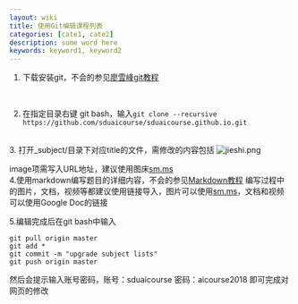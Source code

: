 ```yaml
---
layout: wiki
title: 使用Git编辑课程列表
categories: [cate1, cate2]
description: some word here
keywords: keyword1, keyword2
---
```


1. 下载安装git，不会的参见[廖雪峰git教程](https://www.liaoxuefeng.com/wiki/0013739516305929606dd18361248578c67b8067c8c017b000)

<br>

2. 在指定目录右键 git bash，输入```git clone --recursive https://github.com/sduaicourse/sduaicourse.github.io.git ```

<br>
3. 打开_subject/目录下对应title的文件，需修改的内容包括
<img src="https://i.loli.net/2018/11/21/5bf45b984a7f2.png" alt="jieshi.png" title="jieshi.png" />

image项需写入URL地址，建议使用图床[sm.ms](https://sm.ms/)
<br>
4.使用markdown编写题目的详细内容，不会的参见[Markdown教程](https://www.jianshu.com/p/280e2ef4069e)
编写过程中的图片，文档，视频等都建议使用链接导入，图片可以使用[sm.ms](https://sm.ms/)，文档和视频可以使用Google Doc的链接

5.编辑完成后在git bash中输入
```
git pull origin master
git add *
git commit -m "upgrade subject lists"
git push origin master
```
然后会提示输入账号密码，账号：sduaicourse 密码：aicourse2018
即可完成对网页的修改
